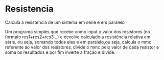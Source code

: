 # Resistencia
Calcula a resistencia de um sistema em série e em paralelo

Um programa simples que recebe como input o valor dos resistores (no formato res1+res2+res3...) e devolve calculado a resistência relativa em série, ou seja, somando
todos eles e em paralelo,ou seja, calcula o mmc referente ao valor dos resistores, divide o mmc pelo valor de cada resistor e soma os resultados e por fim inverte a
fração e divide.

